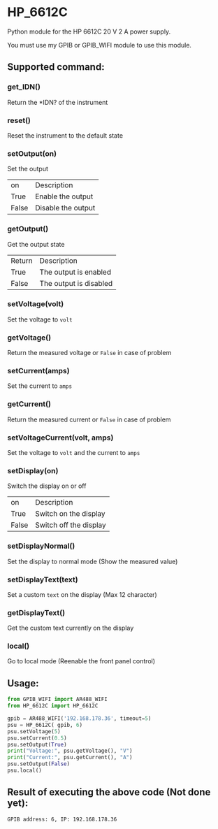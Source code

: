 # HP_6612C
Python module for the HP 6612C 20 V 2 A power supply.

You must use my GPIB or GPIB_WIFI module to use this module.

## Supported command:
### get_IDN()
Return the *IDN? of the instrument

### reset()
Reset the instrument to the default state

### setOutput(on)
Set the output
<table>
  <tr><td>on</td><td>Description</td></tr>
  <tr><td>True</td><td>Enable the output</td></tr>
  <tr><td>False</td><td>Disable the output</td></tr>
</table>

### getOutput()
Get the output state
<table>
  <tr><td>Return</td><td>Description</td></tr>
  <tr><td>True</td><td>The output is enabled</td></tr>
  <tr><td>False</td><td>The output is disabled</td></tr>
</table>

### setVoltage(volt)
Set the voltage to `volt`

### getVoltage()
Return the measured voltage or `False` in case of problem

### setCurrent(amps)
Set the current to `amps`

### getCurrent()
Return the measured current or `False` in case of problem

### setVoltageCurrent(volt, amps)
Set the voltage to `volt` and the current to `amps`

### setDisplay(on)
Switch the display on or off
<table>
  <tr><td>on</td><td>Description</td></tr>
  <tr><td>True</td><td>Switch on the display</td></tr>
  <tr><td>False</td><td>Switch off the display</td></tr>
</table>

### setDisplayNormal()
Set the display to normal mode (Show the measured value) 

### setDisplayText(text)
Set a custom `text` on the display (Max 12 character)

### getDisplayText()
Get the custom text currently on the display

### local()
Go to local mode (Reenable the front panel control)

## Usage:
```python
from GPIB_WIFI import AR488_WIFI
from HP_6612C import HP_6612C

gpib = AR488_WIFI('192.168.178.36', timeout=5)
psu = HP_6612C( gpib, 6)
psu.setVoltage(5)
psu.setCurrent(0.5)
psu.setOutput(True)
print("Voltage:", psu.getVoltage(), "V")
print("Current:", psu.getCurrent(), "A")
psu.setOutput(False)
psu.local()
```
## Result of executing the above code (Not done yet):
```
GPIB address: 6, IP: 192.168.178.36
```

